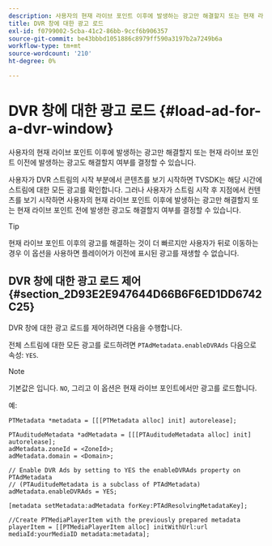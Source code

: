 ```yaml
---
description: 사용자의 현재 라이브 포인트 이후에 발생하는 광고만 해결할지 또는 현재 라이브 포인트 이전에 발생하는 광고도 해결할지 여부를 결정할 수 있습니다.
title: DVR 창에 대한 광고 로드
exl-id: f0799002-5cba-41c2-86bb-9ccf6b906357
source-git-commit: be43bbbd1051886c8979ff590a3197b2a7249b6a
workflow-type: tm+mt
source-wordcount: '210'
ht-degree: 0%

---
```


# DVR 창에 대한 광고 로드 {#load-ad-for-a-dvr-window}

사용자의 현재 라이브 포인트 이후에 발생하는 광고만 해결할지 또는 현재 라이브 포인트 이전에 발생하는 광고도 해결할지 여부를 결정할 수 있습니다.

사용자가 DVR 스트림의 시작 부분에서 콘텐츠를 보기 시작하면 TVSDK는 해당 시간에 스트림에 대한 모든 광고를 확인합니다. 그러나 사용자가 스트림 시작 후 지점에서 컨텐츠를 보기 시작하면 사용자의 현재 라이브 포인트 이후에 발생하는 광고만 해결할지 또는 현재 라이브 포인트 전에 발생한 광고도 해결할지 여부를 결정할 수 있습니다.

>[!TIP]
>
>현재 라이브 포인트 이후의 광고를 해결하는 것이 더 빠르지만 사용자가 뒤로 이동하는 경우 이 옵션을 사용하면 플레이어가 이전에 표시된 광고를 재생할 수 없습니다.

## DVR 창에 대한 광고 로드 제어 {#section_2D93E2E947644D66B6F6ED1DD6742C25}

DVR 창에 대한 광고 로드를 제어하려면 다음을 수행합니다.

전체 스트림에 대한 모든 광고를 로드하려면 `PTAdMetadata.enableDVRAds` 다음으로 속성: `YES`.

>[!NOTE]
>
>기본값은 입니다. `NO`, 그리고 이 옵션은 현재 라이브 포인트에서만 광고를 로드합니다.

예:

```
PTMetadata *metadata = [[[PTMetadata alloc] init] autorelease]; 
 
PTAuditudeMetadata *adMetadata = [[[PTAuditudeMetadata alloc] init] autorelease];  
adMetadata.zoneId = <ZoneId>; 
adMetadata.domain = <Domain>; 
 
// Enable DVR Ads by setting to YES the enableDVRAds property on PTAdMetadata  
// (PTAuditudeMetadata is a subclass of PTAdMetadata)  
adMetadata.enableDVRAds = YES; 
 
[metadata setMetadata:adMetadata forKey:PTAdResolvingMetadataKey]; 
 
//Create PTMediaPlayerItem with the previously prepared metadata    
playerItem = [[PTMediaPlayerItem alloc] initWithUrl:url mediaId:yourMediaID metadata:metadata]; 
```
